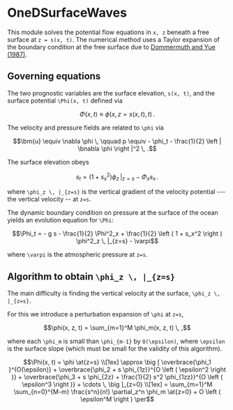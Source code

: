 # OneDSurfaceWaves

This module solves the potential flow equations in ``x, z``
beneath a free surface at ``z = s(x, t)``.
The numerical method uses a Taylor expansion of the boundary condition 
at the free surface due to 
[Dommermuth and Yue (1987)](https://www.cambridge.org/core/journals/journal-of-fluid-mechanics/article/highorder-spectral-method-for-the-study-of-nonlinear-gravity-waves/89E8FAC1EA7D3FB5F70D37ED4A2B2054).

## Governing equations

The two prognostic variables are the surface elevation, ``s(x, t)``,
and the surface potential ``\Phi(x, t)`` defined via

```math
\Phi(x, t) \equiv \phi(x, z=s(x, t), t) \, .
```

The velocity and pressure fields are related to ``\phi`` via

```math
\bm{u} \equiv \nabla \phi \, \qquad p \equiv - \phi_t - \frac{1}{2} \left | \bnabla \phi \right |^2 \, .
```

The surface elevation obeys

```math
s_t = \left ( 1 + s_x^2 \right ) \phi_z \, |_{z=s} - \Phi_x s_x \, .
```

where ``\phi_z \, |_{z=s}`` is the vertical gradient of the velocity potential --- the vertical velocity --
at ``z=s``.

The dynamic boundary condition on pressure at the surface of the ocean yields
an evolution equation for ``\Phi``:

```math
\Phi_t = - g s - \frac{1}{2} \Phi^2_x + \frac{1}{2} \left ( 1 + s_x^2 \right ) \phi^2_z \, |_{z=s} - \varpi
```

where ``\varpi`` is the atmospheric pressure at ``z=s``.

## Algorithm to obtain ``\phi_z \, |_{z=s}``

The main difficulty is finding the vertical velocity at the surface, ``\phi_z \, |_{z=s}``.

For this we introduce a perturbation expansion of ``\phi`` at ``z=s``,

```math
\phi(x, z, t) = \sum_{m=1}^M \phi_m(x, z, t) \, ,
```

where each ``\phi_m`` is small than ``\phi_{m-1}`` by ``O(\epsilon)``, where
``\epsilon`` is the surface slope (which must be small for the validity of this algorithm).

```math
\Phi(x, t) = \phi \at{z=s} \\[1ex]
            \approx \big [   \overbrace{\phi_1 }^{O(\epsilon)}
                            + \overbrace{\phi_2 + s \phi_{1z}}^{O \left ( \epsilon^2 \right )}
                            + \overbrace{\phi_3 + s \phi_{2z} + \frac{1}{2} s^2 \phi_{1zz}}^{O \left ( \epsilon^3 \right )} + \cdots \, \big ]_{z=0} \\[1ex]
            = \sum_{m=1}^M \sum_{n=0}^{M-m} \frac{s^n}{n!} \partial_z^n \phi_m \at{z=0} + O \left ( \epsilon^M \right ) \per
```
